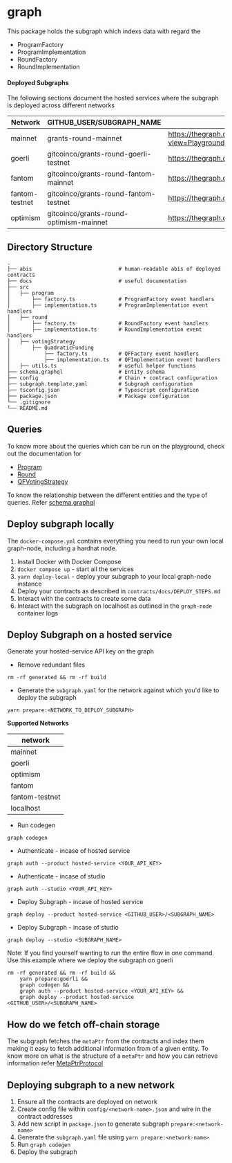 # graph

This package holds the subgraph which indexs data with regard the
- ProgramFactory
- ProgramImplementation
- RoundFactory
- RoundImplementation


#### Deployed Subgraphs

The following sections document the hosted services where the subgraph is deployed across different networks

| Network        | GITHUB_USER/SUBGRAPH_NAME                    | Playground                                                                                | Query                                                                                 |
|----------------|----------------------------------------------|-------------------------------------------------------------------------------------------|---------------------------------------------------------------------------------------|
| mainnet        | grants-round-mainnet                         | https://thegraph.com/explorer/subgraphs/BQXTJRLZi7NWGq5AXzQQxvYNa5i1HmqALEJwy3gGJHCr?view=Playground  | https://gateway.thegraph.com/api/<api-key>/subgraphs/id/BQXTJRLZi7NWGq5AXzQQxvYNa5i1HmqALEJwy3gGJHCr                 |
| goerli         | gitcoinco/grants-round-goerli-testnet        | https://thegraph.com/hosted-service/subgraph/gitcoinco/grants-round-goerli-testnet        | https://api.thegraph.com/subgraphs/name/gitcoinco/grants-round-goerli-testnet         |
| fantom         | gitcoinco/grants-round-fantom-mainnet        | https://thegraph.com/hosted-service/subgraph/gitcoinco/grants-round-fantom-mainnet        | https://api.thegraph.com/subgraphs/name/gitcoinco/grants-round-fantom-mainnet         |
| fantom-testnet | gitcoinco/grants-round-fantom-testnet        | https://thegraph.com/hosted-service/subgraph/gitcoinco/grants-round-fantom-testnet        | https://api.thegraph.com/subgraphs/name/gitcoinco/grants-round-fantom-testnet         |
| optimism       | gitcoinco/grants-round-optimism-mainnet      | https://thegraph.com/hosted-service/subgraph/gitcoinco/grants-round-optimism-mainnet      | https://api.thegraph.com/subgraphs/name/gitcoinco/grants-round-optimism-mainnet       |

## Directory Structure

```
.
├── abis                            # human-readable abis of deployed contracts
├── docs                            # useful documentation
├── src
│   ├── program
│       ├── factory.ts              # ProgramFactory event handlers
│       ├── implementation.ts       # ProgramImplementation event handlers
│   ├── round
│       ├── factory.ts              # RoundFactory event handlers
│       ├── implementation.ts       # RoundImplementation event handlers
│   ├── votingStrategy
│       ├── QuadraticFunding
│           ├── factory.ts          # QFFactory event handlers
│           ├── implementation.ts   # QFImplementation event handlers
│   ├── utils.ts                    # useful helper functions
├── schema.graphql                  # Entity schema
├── config                          # Chain + contract configuration
├── subgraph.template.yaml          # Subgraph configuration
├── tsconfig.json                   # Typescript configuration
├── package.json                    # Package configuration
└── .gitignore
└── README.md
```

## Queries

To know more about the queries which can be run on the playground, check out the documentation for
- [Program](/docs/Program.md)
- [Round](/docs/Round.md)
- [QFVotingStrategy](/docs/QFVotingStrategy.md)

To know the relationship between the different entities and the type of queries. Refer [schema.graphql](./schema.graphql)


## Deploy subgraph locally

The `docker-compose.yml` contains everything you need to run your own local graph-node, including a hardhat node.

1. Install Docker with Docker Compose
2. `docker compose up` - start all the services
3. `yarn deploy-local` -  deploy your subgraph to your local graph-node instance
3. Deploy your contracts as described in `contracts/docs/DEPLOY_STEPS.md`
4. Interact with the contracts to create some data
5. Interact with the subgraph on localhost as outlined in the `graph-node` container logs


## Deploy Subgraph on a hosted service
Generate your hosted-service API key on the graph

- Remove redundant files
```shell
rm -rf generated && rm -rf build
```

- Generate the `subgraph.yaml` for the network against which you'd like to deploy the subgraph

```shell
yarn prepare:<NETWORK_TO_DEPLOY_SUBGRAPH>
```

**Supported Networks**

| network        |
|----------------|
| mainnet        |   
| goerli         |
| optimism       |
| fantom         |
| fantom-testnet |
| localhost      |


- Run codegen
```shell
graph codegen
```

- Authenticate - incase of hosted service
```shell
graph auth --product hosted-service <YOUR_API_KEY>
```

- Authenticate - incase of studio
```shell
graph auth --studio <YOUR_API_KEY>
```

- Deploy Subgraph - incase of hosted service
```shell
graph deploy --product hosted-service <GITHUB_USER>/<SUBGRAPH_NAME>
```

- Deploy Subgraph - incase of studio
```shell
graph deploy --studio <SUBGRAPH_NAME>
```

Note: If you find yourself wanting to run the entire flow in one command.
Use this example where we deploy the subgraph on goerli

```shell
rm -rf generated && rm -rf build &&
    yarn prepare:goerli &&
    graph codegen &&
    graph auth --product hosted-service <YOUR_API_KEY> &&
    graph deploy --product hosted-service <GITHUB_USER>/<SUBGRAPH_NAME>
```


## How do we fetch off-chain storage

The subgraph fetches the `metaPtr` from the contracts and index them making it easy to fetch additional information from of a given entity. To know more on what is the structure of a `metaPtr` and how you can retrieve information refer [MetaPtrProtocol](../contracts/docs/MetaPtrProtocol.md)


## Deploying subgraph to a new network

1. Ensure all the contracts are deployed on network
2. Create config file within `config/<network-name>.json` and wire in the contract addresses
3. Add new script in `package.json` to generate subgraph `prepare:<network-name>`
3. Generate the `subgraph.yaml` file using `yarn prepare:<network-name>`
4. Run `graph codegen`
5. Deploy the subgraph

